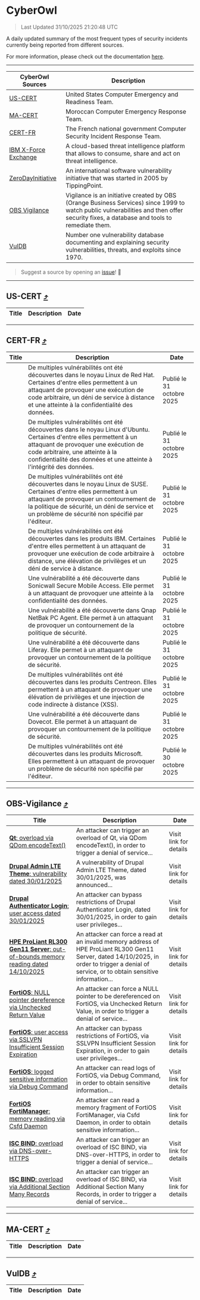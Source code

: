 
 <div id='top'></div>

# CyberOwl

 > Last Updated 31/10/2025 21:20:48 UTC
 
 A daily updated summary of the most frequent types of security incidents currently being reported from different sources.
 
 For more information, please check out the documentation [here](./docs/README.md).
 
 ---
 |CyberOwl Sources|Description|
 |---|---|
 |[US-CERT](#us-cert-arrow_heading_up)|United States Computer Emergency and Readiness Team.|
 |[MA-CERT](#ma-cert-arrow_heading_up)|Moroccan Computer Emergency Response Team.|
 |[CERT-FR](#cert-fr-arrow_heading_up)|The French national government Computer Security Incident Response Team.|
 |[IBM X-Force Exchange](#ibmcloud-arrow_heading_up)|A cloud-based threat intelligence platform that allows to consume, share and act on threat intelligence.|
 |[ZeroDayInitiative](#zerodayinitiative-arrow_heading_up)|An international software vulnerability initiative that was started in 2005 by TippingPoint.|
 |[OBS Vigilance](#obs-vigilance-arrow_heading_up)|Vigilance is an initiative created by OBS (Orange Business Services) since 1999 to watch public vulnerabilities and then offer security fixes, a database and tools to remediate them.|
 |[VulDB](#vuldb-arrow_heading_up)|Number one vulnerability database documenting and explaining security vulnerabilities, threats, and exploits since 1970.|
 
 > Suggest a source by opening an [issue](https://github.com/karimhabush/cyberowl/issues)! :raised_hands:
 ---

## US-CERT [:arrow_heading_up:](#cyberowl)

 |Title|Description|Date|
 |---|---|---|
 
 ---

## CERT-FR [:arrow_heading_up:](#cyberowl)

 |Title|Description|Date|
 |---|---|---|
 |[](https://www.cert.ssi.gouv.fr/avis/CERTFR-2025-AVI-0950/)|De multiples vulnérabilités ont été découvertes dans le noyau Linux de Red Hat. Certaines d'entre elles permettent à un attaquant de provoquer une exécution de code arbitraire, un déni de service à distance et une atteinte à la confidentialité des données.|Publié le 31 octobre 2025|
 |[](https://www.cert.ssi.gouv.fr/avis/CERTFR-2025-AVI-0949/)|De multiples vulnérabilités ont été découvertes dans le noyau Linux d'Ubuntu. Certaines d'entre elles permettent à un attaquant de provoquer une exécution de code arbitraire, une atteinte à la confidentialité des données et une atteinte à l'intégrité des données.|Publié le 31 octobre 2025|
 |[](https://www.cert.ssi.gouv.fr/avis/CERTFR-2025-AVI-0948/)|De multiples vulnérabilités ont été découvertes dans le noyau Linux de SUSE. Certaines d'entre elles permettent à un attaquant de provoquer un contournement de la politique de sécurité, un déni de service et un problème de sécurité non spécifié par l'éditeur.|Publié le 31 octobre 2025|
 |[](https://www.cert.ssi.gouv.fr/avis/CERTFR-2025-AVI-0947/)|De multiples vulnérabilités ont été découvertes dans les produits IBM. Certaines d'entre elles permettent à un attaquant de provoquer une exécution de code arbitraire à distance, une élévation de privilèges et un déni de service à distance.|Publié le 31 octobre 2025|
 |[](https://www.cert.ssi.gouv.fr/avis/CERTFR-2025-AVI-0946/)|Une vulnérabilité a été découverte dans Sonicwall Secure Mobile Access. Elle permet à un attaquant de provoquer une atteinte à la confidentialité des données.|Publié le 31 octobre 2025|
 |[](https://www.cert.ssi.gouv.fr/avis/CERTFR-2025-AVI-0945/)|Une vulnérabilité a été découverte dans Qnap NetBak PC Agent. Elle permet à un attaquant de provoquer un contournement de la politique de sécurité.|Publié le 31 octobre 2025|
 |[](https://www.cert.ssi.gouv.fr/avis/CERTFR-2025-AVI-0944/)|Une vulnérabilité a été découverte dans Liferay. Elle permet à un attaquant de provoquer un contournement de la politique de sécurité.|Publié le 31 octobre 2025|
 |[](https://www.cert.ssi.gouv.fr/avis/CERTFR-2025-AVI-0943/)|De multiples vulnérabilités ont été découvertes dans les produits Centreon. Elles permettent à un attaquant de provoquer une élévation de privilèges et une injection de code indirecte à distance (XSS).|Publié le 31 octobre 2025|
 |[](https://www.cert.ssi.gouv.fr/avis/CERTFR-2025-AVI-0942/)|Une vulnérabilité a été découverte dans Dovecot. Elle permet à un attaquant de provoquer un contournement de la politique de sécurité.|Publié le 31 octobre 2025|
 |[](https://www.cert.ssi.gouv.fr/avis/CERTFR-2025-AVI-0941/)|De multiples vulnérabilités ont été découvertes dans les produits Microsoft. Elles permettent à un attaquant de provoquer un problème de sécurité non spécifié par l'éditeur.|Publié le 30 octobre 2025|
 
 ---

## OBS-Vigilance [:arrow_heading_up:](#cyberowl)

 |Title|Description|Date|
 |---|---|---|
 |[<a href="https://vigilance.fr/vulnerability/Qt-overload-via-QDom-encodeText-48502" class="noirorange"><b>Qt</b>: overload via QDom encodeText()</a>](https://vigilance.fr/vulnerability/Qt-overload-via-QDom-encodeText-48502)|An attacker can trigger an overload of Qt, via QDom encodeText(), in order to trigger a denial of service...|Visit link for details|
 |[<a href="https://vigilance.fr/vulnerability/Drupal-Admin-LTE-Theme-vulnerability-dated-30-01-2025-46239" class="noirorange"><b>Drupal Admin LTE Theme</b>: vulnerability dated 30/01/2025</a>](https://vigilance.fr/vulnerability/Drupal-Admin-LTE-Theme-vulnerability-dated-30-01-2025-46239)|A vulnerability of Drupal Admin LTE Theme, dated 30/01/2025, was announced...|Visit link for details|
 |[<a href="https://vigilance.fr/vulnerability/Drupal-Authenticator-Login-user-access-dated-30-01-2025-46238" class="noirorange"><b>Drupal Authenticator Login</b>: user access dated 30/01/2025</a>](https://vigilance.fr/vulnerability/Drupal-Authenticator-Login-user-access-dated-30-01-2025-46238)|An attacker can bypass restrictions of Drupal Authenticator Login, dated 30/01/2025, in order to gain user privileges...|Visit link for details|
 |[<a href="https://vigilance.fr/vulnerability/HPE-ProLiant-RL300-Gen11-Server-out-of-bounds-memory-reading-dated-14-10-2025-48463" class="noirorange"><b>HPE ProLiant RL300 Gen11 Server</b>: out-of-bounds memory reading dated 14/10/2025</a>](https://vigilance.fr/vulnerability/HPE-ProLiant-RL300-Gen11-Server-out-of-bounds-memory-reading-dated-14-10-2025-48463)|An attacker can force a read at an invalid memory address of HPE ProLiant RL300 Gen11 Server, dated 14/10/2025, in order to trigger a denial of service, or to obtain sensitive information...|Visit link for details|
 |[<a href="https://vigilance.fr/vulnerability/FortiOS-NULL-pointer-dereference-via-Unchecked-Return-Value-48458" class="noirorange"><b>FortiOS</b>: NULL pointer dereference via Unchecked Return Value</a>](https://vigilance.fr/vulnerability/FortiOS-NULL-pointer-dereference-via-Unchecked-Return-Value-48458)|An attacker can force a NULL pointer to be dereferenced on FortiOS, via Unchecked Return Value, in order to trigger a denial of service...|Visit link for details|
 |[<a href="https://vigilance.fr/vulnerability/FortiOS-user-access-via-SSLVPN-Insufficient-Session-Expiration-48452" class="noirorange"><b>FortiOS</b>: user access via SSLVPN Insufficient Session Expiration</a>](https://vigilance.fr/vulnerability/FortiOS-user-access-via-SSLVPN-Insufficient-Session-Expiration-48452)|An attacker can bypass restrictions of FortiOS, via SSLVPN Insufficient Session Expiration, in order to gain user privileges...|Visit link for details|
 |[<a href="https://vigilance.fr/vulnerability/FortiOS-logged-sensitive-information-via-Debug-Command-48451" class="noirorange"><b>FortiOS</b>: logged sensitive information via Debug Command</a>](https://vigilance.fr/vulnerability/FortiOS-logged-sensitive-information-via-Debug-Command-48451)|An attacker can read logs of FortiOS, via Debug Command, in order to obtain sensitive information...|Visit link for details|
 |[<a href="https://vigilance.fr/vulnerability/FortiOS-FortiManager-memory-reading-via-Csfd-Daemon-48448" class="noirorange"><b>FortiOS  FortiManager</b>: memory reading via Csfd Daemon</a>](https://vigilance.fr/vulnerability/FortiOS-FortiManager-memory-reading-via-Csfd-Daemon-48448)|An attacker can read a memory fragment of FortiOS  FortiManager, via Csfd Daemon, in order to obtain sensitive information...|Visit link for details|
 |[<a href="https://vigilance.fr/vulnerability/ISC-BIND-overload-via-DNS-over-HTTPS-46230" class="noirorange"><b>ISC BIND</b>: overload via DNS-over-HTTPS</a>](https://vigilance.fr/vulnerability/ISC-BIND-overload-via-DNS-over-HTTPS-46230)|An attacker can trigger an overload of ISC BIND, via DNS-over-HTTPS, in order to trigger a denial of service...|Visit link for details|
 |[<a href="https://vigilance.fr/vulnerability/ISC-BIND-overload-via-Additional-Section-Many-Records-46229" class="noirorange"><b>ISC BIND</b>: overload via Additional Section Many Records</a>](https://vigilance.fr/vulnerability/ISC-BIND-overload-via-Additional-Section-Many-Records-46229)|An attacker can trigger an overload of ISC BIND, via Additional Section Many Records, in order to trigger a denial of service...|Visit link for details|
 
 ---

## MA-CERT [:arrow_heading_up:](#cyberowl)

 |Title|Description|Date|
 |---|---|---|
 
 ---

## VulDB [:arrow_heading_up:](#cyberowl)

 |Title|Description|Date|
 |---|---|---|
 